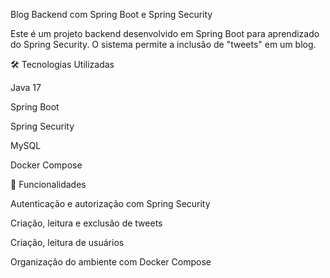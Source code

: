 Blog Backend com Spring Boot e Spring Security

Este é um projeto backend desenvolvido em Spring Boot para aprendizado do Spring Security. O sistema permite a inclusão de "tweets" em um blog.

🛠️ Tecnologias Utilizadas

Java 17

Spring Boot

Spring Security

MySQL

Docker Compose

🚀 Funcionalidades

Autenticação e autorização com Spring Security

Criação, leitura e exclusão de tweets

Criação, leitura de usuários

Organização do ambiente com Docker Compose

